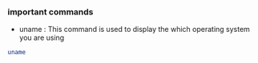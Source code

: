 ### important commands
*  uname : This command is used to display the which operating system you are using
```bash
uname
```
